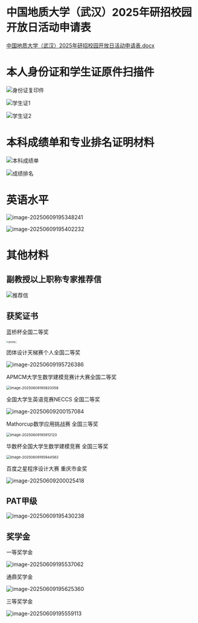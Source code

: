 # 中国地质大学（武汉）2025年研招校园开放日活动申请表

 [中国地质大学（武汉）2025年研招校园开放日活动申请表.docx](中国地质大学（武汉）2025年研招校园开放日活动申请表.docx) 

# 本人身份证和学生证原件扫描件



![身份证复印件](./assets/身份证复印件.jpg)



![学生证1](./assets/学生证1.jpg)

![学生证2](./assets/学生证2.jpg)







# 本科成绩单和专业排名证明材料

![本科成绩单](./assets/本科成绩单-1749706809493-4.jpg)



![成绩排名](./assets/成绩排名-1749706889411-9.jpg)



# 英语水平



![image-20250609195348241](./assets/image-20250609195348241.png)





![image-20250609195402232](./assets/image-20250609195402232.png)

# 其他材料

## 副教授以上职称专家推荐信

![推荐信](./assets/推荐信.png)





## 获奖证书

蓝桥杯全国二等奖

<img src="./assets/蓝桥杯国二.jpg" alt="蓝桥杯国二" style="zoom: 33%;" />



团体设计天梯赛个人全国二等奖

![image-20250609195726386](./assets/image-20250609195726386.png)

APMCM大学生数学建模竞赛计大赛全国二等奖

<img src="./assets/image-20250609195820058.png" alt="image-20250609195820058" style="zoom:67%;" />

全国大学生英语竞赛NECCS 全国二等奖

![image-20250609200157084](./assets/image-20250609200157084.png)



Mathorcup数学应用挑战赛 全国三等奖

<img src="./assets/image-20250609195912123.png" alt="image-20250609195912123" style="zoom:67%;" />



华数杯全国大学生数学建模竞赛 全国三等奖

<img src="./assets/image-20250609195944562.png" alt="image-20250609195944562" style="zoom:67%;" />





百度之星程序设计大赛 重庆市金奖

![image-20250609200025418](./assets/image-20250609200025418.png)





## PAT甲级

![image-20250609195430238](./assets/image-20250609195430238.png)



## 奖学金

一等奖学金

![image-20250609195537062](./assets/image-20250609195537062.png)

通鼎奖学金

![image-20250609195625360](./assets/image-20250609195625360.png)

三等奖学金

![image-20250609195559113](./assets/image-20250609195559113.png)